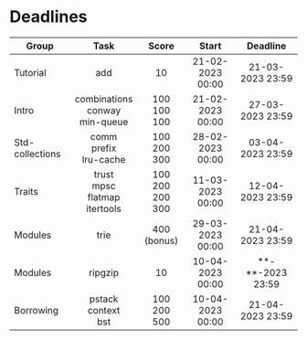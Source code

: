 # Deadlines

| Group           | Task                                  | Score                    | Start            | Deadline         |
| ----------------|:-------------------------------------:|:------------------------:|:----------------:|:----------------:|
| Tutorial        | add                                   | 10                       | 21-02-2023 00:00 | 21-03-2023 23:59 |
| Intro           | combinations<br>conway<br>min-queue   | 100<br>100<br>100        | 21-02-2023 00:00 | 27-03-2023 23:59 |
| Std-collections | comm<br>prefix<br>lru-cache           | 100<br>200<br>300        | 28-02-2023 00:00 | 03-04-2023 23:59 |
| Traits          | trust<br>mpsc<br>flatmap<br>itertools | 100<br>200<br>200<br>300 | 11-03-2023 00:00 | 12-04-2023 23:59 |
| Modules         | trie                                  | 400 (bonus)              | 29-03-2023 00:00 | 21-04-2023 23:59 |
| Modules         | ripgzip                               | 10                       | 10-04-2023 00:00 |\**-**-2023 23:59 |
| Borrowing       | pstack<br>context<br>bst              | 100<br>200<br>500        | 10-04-2023 00:00 | 21-04-2023 23:59 |
